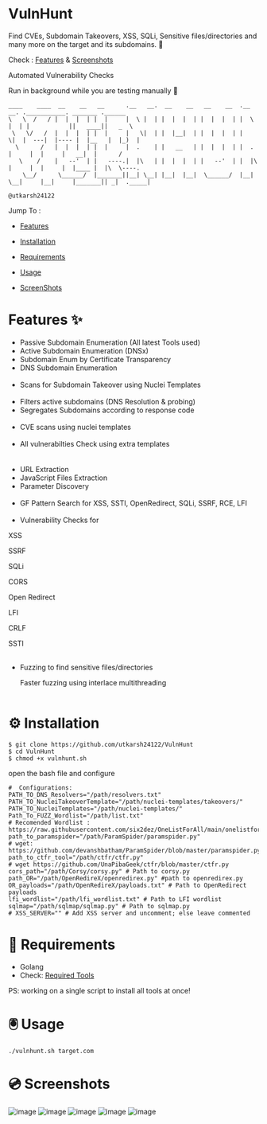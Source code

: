 # VulnHunt
Find CVEs, Subdomain Takeovers, XSS, SQLi, Sensitive files/directories and many more on the target and its subdomains. 💯 

Check : [Features](https://github.com/utkarsh24122/VulnHunt/blob/main/README.md#features-) & [Screenshots](https://github.com/utkarsh24122/VulnHunt/blob/main/README.md#-screenshots)

Automated Vulnerability Checks

Run in background while you are testing manually 🍕

```
____    ____  __    __   __      .__   __.  __    __   __    __  .__   __. .___________. _______ .______  
\   \  /   / |  |  |  | |  |     |  \ |  | |  |  |  | |  |  |  | |  \ |  | |           ||   ____||   _  \ 
 \   \/   /  |  |  |  | |  |     |   \|  | |  |__|  | |  |  |  | |   \|  |  ---|  |---- |  |__   |  |_)  |
  \      /   |  |  |  | |  |     |  .    | |   __   | |  |  |  | |  .    |     |  |     |   __|  |      / 
   \    /    |   --'  | |   ----.|  |\   | |  |  |  | |   --'  | |  |\   |     |  |     |  |____ |  |\  \----.
    \__/      \______/  |_______||__| \__| |__|  |__|  \______/  |__| \__|     |__|     |_______|| _|  ._____|
                                                                   	                         @utkarsh24122 
```

Jump To :

- [Features](https://github.com/utkarsh24122/VulnHunt/blob/main/README.md#features-)                

- [Installation](https://github.com/utkarsh24122/VulnHunt/blob/main/README.md#-installation)

- [Requirements](https://github.com/utkarsh24122/VulnHunt/blob/main/README.md#-requirements)

- [Usage](https://github.com/utkarsh24122/VulnHunt/blob/main/README.md#-usage)

- [ScreenShots](https://github.com/utkarsh24122/VulnHunt/blob/main/README.md#-screenshots)


# Features ✨


- Passive Subdomain Enumeration (All latest Tools used)
- Active Subdomain Enumeration  (DNSx)
- Subdomain Enum by Certificate Transparency
- DNS Subdomain Enumeration
<br/><br/>
- Scans for Subdomain Takeover using Nuclei Templates
<br/><br/>
- Filters active subdomains (DNS Resolution & probing)
- Segregates Subdomains according to response code
<br/><br/>
- CVE scans using nuclei templates 
<br/><br/>
- All vulnerabilties Check using extra templates  
<br/><br/>
- URL Extraction
- JavaScript Files Extraction
- Parameter Discovery
<br/><br/>
- GF Pattern Search for XSS, SSTI, OpenRedirect, SQLi, SSRF, RCE, LFI
<br/><br/>
- Vulnerability Checks for 

XSS

SSRF

SQLi

CORS

Open Redirect

LFI

CRLF

SSTI
<br/><br/>
- Fuzzing to find sensitive files/directories

  Faster fuzzing using interlace multithreading
<br/><br/>
# ⚙ Installation
```
$ git clone https://github.com/utkarsh24122/VulnHunt
$ cd VulnHunt
$ chmod +x vulnhunt.sh

```
open the bash file and configure
```
#  Configurations:
PATH_TO_DNS_Resolvers="/path/resolvers.txt"
PATH_TO_NucleiTakeoverTemplate="/path/nuclei-templates/takeovers/"
PATH_TO_NucleiTemplates="/path/nuclei-templates/"
Path_To_FUZZ_Wordlist="/path/list.txt" 
# Recomended Wordlist : https://raw.githubusercontent.com/six2dez/OneListForAll/main/onelistforallshort.txt
path_to_paramspider="/path/ParamSpider/paramspider.py" 
# wget: https://github.com/devanshbatham/ParamSpider/blob/master/paramspider.py
path_to_ctfr_tool="/path/ctfr/ctfr.py"
# wget https://github.com/UnaPibaGeek/ctfr/blob/master/ctfr.py
cors_path="/path/Corsy/corsy.py" # Path to corsy.py 
path_OR="/path/OpenRedireX/openredirex.py" #path to openredirex.py
OR_payloads="/path/OpenRedireX/payloads.txt" # Path to OpenRedirect payloads
lfi_wordlist="/path/lfi_wordlist.txt" # Path to LFI wordlist
sqlmap="/path/sqlmap/sqlmap.py" # Path to sqlmap.py
# XSS_SERVER="" # Add XSS server and uncomment; else leave commented
```
# 📌 Requirements
- Golang
- Check: [Required Tools](https://github.com/utkarsh24122/VulnHunt/blob/main/Required_tools.md)

PS: working on a single script to install all tools at once!

# 🖲 Usage
```
./vulnhunt.sh target.com
```

# 💿 Screenshots
![image](https://user-images.githubusercontent.com/54320208/122884741-118f7b80-d35c-11eb-92ce-fb94390bb1d7.png)
![image](https://user-images.githubusercontent.com/54320208/122885320-9bd7df80-d35c-11eb-905b-2e6087a9e3ae.png)
![image](https://user-images.githubusercontent.com/54320208/122885474-bf028f00-d35c-11eb-8a95-fd4d717d1977.png)
![image](https://user-images.githubusercontent.com/54320208/122885559-d04b9b80-d35c-11eb-9fc5-3ed921f0e79a.png)
![image](https://user-images.githubusercontent.com/54320208/122885719-f5d8a500-d35c-11eb-8dba-fed506185433.png)


